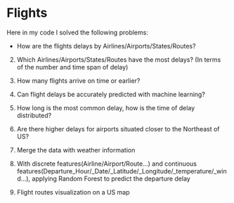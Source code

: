# Flights
Here in my code I solved the following problems:
 
- How are the flights delays by Airlines/Airports/States/Routes?

2) Which Airlines/Airports/States/Routes have the most delays? (In terms of the number and time span of delay)

3) How many flights arrive on time or earlier?

4) Can flight delays be accurately predicted with machine learning?

5) How long is the most common delay, how is the time of delay distributed?

6) Are there higher delays for airports situated closer to the Northeast of US?

7) Merge the data with weather information 

8) With discrete features(Airline/Airport/Route...) and continuous features(Departure_Hour/_Date/_Latitude/_Longitude/_temperature/_wind...), applying Random Forest to predict the departure delay 

9) Flight routes visualization on a US map 
